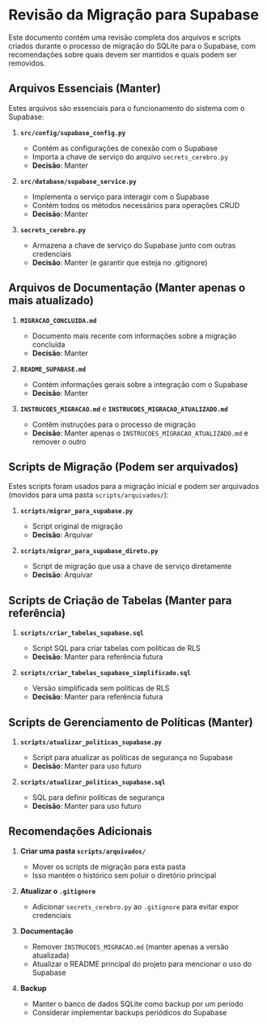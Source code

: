 # Revisão da Migração para Supabase

Este documento contém uma revisão completa dos arquivos e scripts criados durante o processo de migração do SQLite para o Supabase, com recomendações sobre quais devem ser mantidos e quais podem ser removidos.

## Arquivos Essenciais (Manter)

Estes arquivos são essenciais para o funcionamento do sistema com o Supabase:

1. **`src/config/supabase_config.py`**
   - Contém as configurações de conexão com o Supabase
   - Importa a chave de serviço do arquivo `secrets_cerebro.py`
   - **Decisão**: Manter

2. **`src/database/supabase_service.py`**
   - Implementa o serviço para interagir com o Supabase
   - Contém todos os métodos necessários para operações CRUD
   - **Decisão**: Manter

3. **`secrets_cerebro.py`**
   - Armazena a chave de serviço do Supabase junto com outras credenciais
   - **Decisão**: Manter (e garantir que esteja no .gitignore)

## Arquivos de Documentação (Manter apenas o mais atualizado)

1. **`MIGRACAO_CONCLUIDA.md`**
   - Documento mais recente com informações sobre a migração concluída
   - **Decisão**: Manter

2. **`README_SUPABASE.md`**
   - Contém informações gerais sobre a integração com o Supabase
   - **Decisão**: Manter

3. **`INSTRUCOES_MIGRACAO.md`** e **`INSTRUCOES_MIGRACAO_ATUALIZADO.md`**
   - Contêm instruções para o processo de migração
   - **Decisão**: Manter apenas o `INSTRUCOES_MIGRACAO_ATUALIZADO.md` e remover o outro

## Scripts de Migração (Podem ser arquivados)

Estes scripts foram usados para a migração inicial e podem ser arquivados (movidos para uma pasta `scripts/arquivados/`):

1. **`scripts/migrar_para_supabase.py`**
   - Script original de migração
   - **Decisão**: Arquivar

2. **`scripts/migrar_para_supabase_direto.py`**
   - Script de migração que usa a chave de serviço diretamente
   - **Decisão**: Arquivar

## Scripts de Criação de Tabelas (Manter para referência)

1. **`scripts/criar_tabelas_supabase.sql`**
   - Script SQL para criar tabelas com políticas de RLS
   - **Decisão**: Manter para referência futura

2. **`scripts/criar_tabelas_supabase_simplificado.sql`**
   - Versão simplificada sem políticas de RLS
   - **Decisão**: Manter para referência futura

## Scripts de Gerenciamento de Políticas (Manter)

1. **`scripts/atualizar_politicas_supabase.py`**
   - Script para atualizar as políticas de segurança no Supabase
   - **Decisão**: Manter para uso futuro

2. **`scripts/atualizar_politicas_supabase.sql`**
   - SQL para definir políticas de segurança
   - **Decisão**: Manter para uso futuro

## Recomendações Adicionais

1. **Criar uma pasta `scripts/arquivados/`**
   - Mover os scripts de migração para esta pasta
   - Isso mantém o histórico sem poluir o diretório principal

2. **Atualizar o `.gitignore`**
   - Adicionar `secrets_cerebro.py` ao `.gitignore` para evitar expor credenciais

3. **Documentação**
   - Remover `INSTRUCOES_MIGRACAO.md` (manter apenas a versão atualizada)
   - Atualizar o README principal do projeto para mencionar o uso do Supabase

4. **Backup**
   - Manter o banco de dados SQLite como backup por um período
   - Considerar implementar backups periódicos do Supabase

